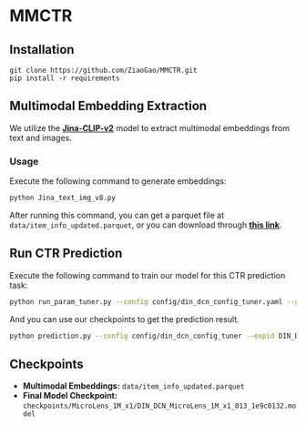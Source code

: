 # MMCTR
## Installation
```
git clone https://github.com/ZiaoGao/MMCTR.git
pip install -r requirements
```

## Multimodal Embedding Extraction

We utilize the **[Jina-CLIP-v2](https://huggingface.co/jinaai/jina-clip-v2)** model to extract multimodal embeddings from text and images.

### Usage

Execute the following command to generate embeddings:

```bash
python Jina_text_img_v8.py
```
After running this command, you can get a parquet file at `data/item_info_updated.parquet`, or you can download through **[this link](https://drive.google.com/file/d/10Skum6JAnyvFteqYUZA3ydXlG2XhDuZs/view?usp=sharing)**.

## Run CTR Prediction

Execute the following command to train our model for this CTR prediction task:

```bash
python run_param_tuner.py --config config/din_dcn_config_tuner.yaml --gpu 0
```
And you can use our checkpoints to get the prediction result.
```bash
python prediction.py --config config/din_dcn_config_tuner --expid DIN_DCN_MicroLens_1M_x1_013_1e9c0132  --gpu 0
```

## Checkpoints

- **Multimodal Embeddings:** `data/item_info_updated.parquet`
- **Final Model Checkpoint:** `checkpoints/MicroLens_1M_x1/DIN_DCN_MicroLens_1M_x1_013_1e9c0132.model`

